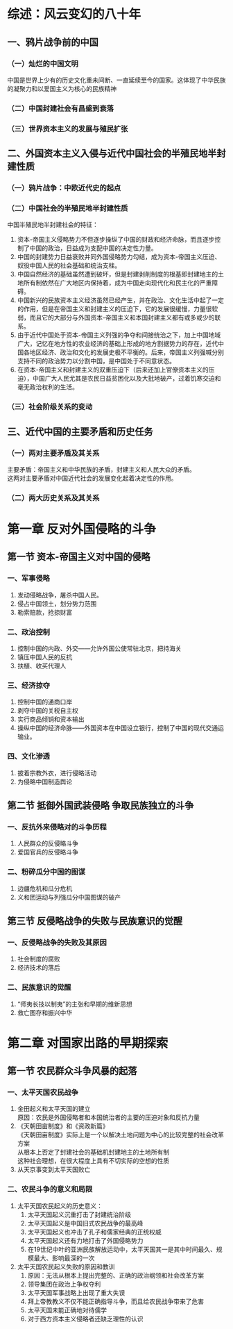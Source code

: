 # 综述：风云变幻的八十年
## 一、鸦片战争前的中国
### （一）灿烂的中国文明
中国是世界上少有的历史文化重未间断、一直延续至今的国家。这体现了中华民族的凝聚力和以爱国主义为核心的民族精神
### （二）中国封建社会有昌盛到衰落
### （三）世界资本主义的发展与殖民扩张
## 二、外国资本主义入侵与近代中国社会的半殖民地半封建性质
### （一）鸦片战争：中欧近代史的起点
### （二）中国社会的半殖民地半封建性质
中国半殖民地半封建社会的特征：  
1. 资本-帝国主义侵略势力不但逐步操纵了中国的财政和经济命脉，而且逐步控制了中国的政治，日益成为支配中国的决定性力量。
2. 中国的封建势力日益衰败并同外国侵略势力勾结，成为资本-帝国主义压迫、奴役中国人民的社会基础和统治支柱。
3. 中国自然经济的基础虽然遭到破坏，但是封建剥削制度的根基即封建地主的土地所有制依然在广大地区内保持着，成为中国走向现代化和民主化的严重障碍。
4. 中国新兴的民族资本主义经济虽然已经产生，并在政治、文化生活中起了一定的作用，但是在帝国主义和封建主义的压迫下，它的发展很缓慢，力量很软弱，而且它的大部分与外国资本-帝国主义和本国封建主义都有或多或少的联系。
5. 由于近代中国处于资本-帝国主义列强的争夺和间接统治之下，加上中国地域广大，记忆在地方性的农业经济的基础上形成的地方割据势力的存在，近代中国各地区经济、政治和文化的发展史极不平衡的。后来，帝国主义列强喊分别支持不同的政治势力以分割中国，是中国处于不同意状态。
6. 在资本-帝国主义和封建主义的双重压迫下（后来还加上官僚资本主义的压迫），中国广大人民尤其是农民日益贫困化以及大批地破产，过着饥寒交迫和毫无政治权利的生活。

### （三）社会阶级关系的变动
## 三、近代中国的主要矛盾和历史任务
### （一）两对主要矛盾及其关系
主要矛盾：帝国主义和中华民族的矛盾，封建主义和人民大众的矛盾。  
这两对主要矛盾对中国近代社会的发展变化起着决定性的作用。
### （二）两大历史关系及其关系
# 第一章  反对外国侵略的斗争
## 第一节  资本-帝国主义对中国的侵略
### 一、军事侵略
1. 发动侵略战争，屠杀中国人民。
2. 侵占中国领土，划分势力范围
3. 勒索赔款，抢掠财富

### 二、政治控制
1. 控制中国的内政、外交——允许外国公使常驻北京，把持海关
2. 镇压中国人民的反抗
3. 扶植、收买代理人

### 三、经济掠夺
1. 控制中国的通商口岸
2. 剥夺中国的关税自主权
3. 实行商品倾销和资本输出
4. 操纵中国的经济命脉——外国资本在中国设立银行，控制了中国的现代交通运输业。

### 四、文化渗透
1. 披着宗教外衣，进行侵略活动
2. 为侵略中国制造舆论

## 第二节  抵御外国武装侵略 争取民族独立的斗争
### 一、反抗外来侵略对的斗争历程
1. 人民群众的反侵略斗争
2. 爱国官兵的反侵略斗争

### 二、粉碎瓜分中国的图谋
1. 边疆危机和瓜分危机
2. 义和团运动与列强瓜分中国图谋的破产

## 第三节 反侵略战争的失败与民族意识的觉醒
### 一、反侵略战争的失败及其原因
1. 社会制度的腐败
2. 经济技术的落后

### 二、民族意识的觉醒
1. “师夷长技以制夷”的主张和早期的维新思想
2. 救亡图存和振兴中华

# 第二章 对国家出路的早期探索
## 第一节 农民群众斗争风暴的起落
### 一、太平天国农民战争
1. 金田起义和太平天国的建立  
原因：农民是外国侵略者和本国统治者的主要的压迫对象和反抗力量
2. 《天朝田亩制度》和《资政新篇》  
《天朝田亩制度》实际上是一个以解决土地问题为中心的比较完整的社会改革方案  
从根本上否定了封建社会的基础机封建地主的土地所有制  
这种社会理想，在很大程度上具有不切实际的空想的性质
3. 从天京事变到太平天国败亡

### 二、农民斗争的意义和局限
1. 太平天国农民起义的历史意义：
    1. 太平天国起义沉重打击了封建统治阶级
    2. 太平天国起义是中国旧式农民战争的最高峰
    3. 太平天国起义也冲击了孔子和儒家经典的正统权威
    4. 太平天国起义还有力地打击了外国侵略势力
    5. 在19世纪中叶的亚洲民族解放运动中，太平天国其一是其中时间最久、规模最大、影响最深的一次
2. 太平天国农民起义失败的原因和教训
    1. 原因：无法从根本上提出完整的、正确的政治纲领和社会改革方案
    2. 领导集团在政治上争权夺利
    3. 太平天国军事战略上出现了重大失误
    4. 拜上帝教教义不仅不能正确指导斗争，而且给农民战争带来了危害
    5. 太平天国未能正确地对待儒学
    6. 对于西方资本主义侵略者还缺乏理性的认识

